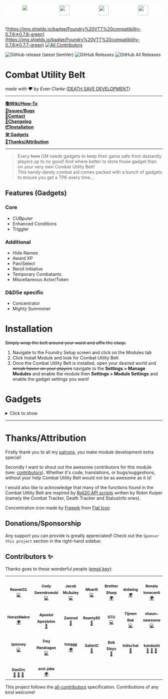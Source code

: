 <div id="death-save-social" style="height:36px; background:rgba(255, 255, 255, 0.7); display: flex;text-align:center; padding-top:2px">
<span style="flex:1;">
<a href="https://discord.gg/wwH7DQc" title="Discord"><img height="32" src="https://cdn.jsdelivr.net/npm/simple-icons@v4/icons/discord.svg"/></a></span>
<span style="flex:1">
<a href="https://twitter.com/death_save_dev" title="Twitter"><img height="32" width="32" src="https://cdn.jsdelivr.net/npm/simple-icons@v4/icons/twitter.svg" /></a></span>
<span style="flex:1">
<a href="https://twitch.tv/teamDEATHSAVE" title="Twitch"><img height="32" width="32" src="https://cdn.jsdelivr.net/npm/simple-icons@v4/icons/twitch.svg" /></a></span>
<span style="flex:1">
<a href="https://www.youtube.com/channel/UCxhr66d1sjfXU4SQ5MEqPvg" title="YouTube"><img height="32" width="32" src="https://cdn.jsdelivr.net/npm/simple-icons@v4/icons/youtube.svg" /></a></span>
</div><br/>

![https://img.shields.io/badge/Foundry%20VTT%20compatibility-0.7.6=>0.7.8-green](https://img.shields.io/badge/Foundry%20VTT%20compatibility-0.7.6=>0.7.7-green)<!-- ALL-CONTRIBUTORS-BADGE:START - Do not remove or modify this section -->
[![All Contributors](https://img.shields.io/badge/all_contributors-23-orange.svg?style=flat-square)](#contributors-)
<!-- ALL-CONTRIBUTORS-BADGE:END -->

![GitHub release (latest SemVer)](https://img.shields.io/github/v/release/death-save/combat-utility-belt) 
![GitHub Releases](https://img.shields.io/github/downloads/death-save/combat-utility-belt/latest/total) 
![GitHub All Releases](https://img.shields.io/github/downloads/death-save/combat-utility-belt/total?label=Downloads+total)  


# Combat Utility Belt
*made with ❤ by Evan Clarke* ([DEATH SAVE DEVELOPMENT](https://deathsave.dev))  


---
**[📚Wiki/How-To](https://github.com/death-save/combat-utility-belt/wiki)**    
**[🐛Issues/Bugs](https://github.com/death-save/combat-utility-belt/issues)**    
**[💬Contact](#death-save-social)**    
**[📜Changelog](https://github.com/death-save/combat-utility-belt/blob/master/CHANGELOG.md)**    
**[📦Installation](#installation)**    
**[🛠 Gadgets](#gadgets)**    
**[👏Thanks/Attribution](#thanksattribution)**

---
> Every ~~hero~~ GM needs gadgets to keep their game safe from dastardly players up to no good! And where better to store those gadget than on your very own Combat Utility Belt!    
This handy-dandy combat aid comes packed with a bunch of gadgets to ensure you get a TPK every time...
## Features (Gadgets)
### Core
* CUBputer
* Enhanced Conditions
* Triggler
### Additional
* Hide Names
* Award XP
* Pan/Select
* Reroll Initiative
* Temporary Combatants
* Miscellaneous Actor/Token
### D&D5e specific
* Concentrator
* Mighty Summoner


# Installation
~~Simply wrap the belt around your waist and affix the clasp.~~

1. Navigate to the Foundry Setup screen and click on the Modules tab
2. Click Install Module and look for Combat Utility Belt
3. Once the Combat Utility Belt is installed, open your desired world and ~~wreak havoc on your players~~ navigate to the **Settings > Manage Modules** and enable the module then **Settings > Module Settings** and enable the gadget settings you want!


# Gadgets
<details>
  <summary>Click to show</summary>
  
## Award XP
Provides an option to distribute XP to player-characters at the end of combat

## Concentrator
*(D&D5e only)*

![concentrator](https://github.com/death-save/media/blob/master/combat-utility-belt/concentrator.gif)

A DM is responsible for all sorts of things, but keeping track those pesky spell casters and their concentration is one more thing that you shouldn't have to worry about!

With this gadget, you can make sure that those *irritating* spellcasters are always checked whenever the concentrating status is applied. Now they'll be careful about getting hit by that goblin sneaking around!

## CUBputer
Although it's not technically a gadget, think of the CUBputer as the control room for your ~~evil~~ operation. Provides critical configuration options for CUB's gadgets.

## Enhanced Conditions

![enhanced-conditions](https://github.com/death-save/media/blob/master/combat-utility-belt/enhanced-conditions.gif)

It's not enough to *show* your players when their poisoned, you want to really drive it  home by linking the condition so they can wallow in misery as they fail their ability checks.

This gadget creates a dynamo-powered link between status effect icons and reference entries (Journal, Item, or compendium) with further info on that status effect.

### Condition Lab

The ideal place to concoct your ~~nefarious~~ heroic combination of status icons and condition names, as well as link Conditions to Active Effects.

*I like the Deadly STD one!*

## Hide Names

![hide-npc-names](https://github.com/death-save/media/blob/master/combat-utility-belt/hide-npc-names.gif)

Maybe you forgot that your NPC's name reveals a dark secret about their past, or maybe you forgot to give them a name.

Fret no more, for this gadget replaces NPC names with a replacement of your choice. Personally, I'm a fan of Melvin.


## Mighty Summoner
*(D&D5e only) Druid Circle of the Shepherd class feature support*    
Rolls additional dice for summoned creatures

## Miscellaneous Actor/Token Enhancements

### Quick Edit Token Resource from Combat Tracker
Easily edit your tracked token resource directly from the Combat Tracker

### Roll Hostile HP
Roll token HP when dropping on the scene

### Token Effect Icon Size
Select from a range of options to set the size of status effect icons on tokens

## Pan/Select
Pans the camera to and/or selects active combatants during combat

## Reroll Initiative

![reroll-initiative](https://github.com/death-save/media/blob/master/combat-utility-belt/reroll-initiative.gif)

The BBEG rolled a 2 for initiative? Not anymore! This gadget rerolls initiative for all combatants each round.

Glorious chaos!

## Temporary Combatants
Track lair actions, environmental effects and more as Temporary Combatants that last only as long as the current combat encounter!

## Triggler
Trigger the addition or removal of Conditions, and/or the execution of Macros based on changes to actor/token properties such as HP
</details>

---

# Thanks/Attribution
Firstly thank you to all my [patrons](https://patreon.com/deathsave), you make module development extra special!

Secondly I want to shout out the awesome contributors for this module (see: [contributors](#contributors-)). Whether it's code, translations, or bugs/suggestions, without your help Combat Utility Belt would not be as awesome as it is! 

I would also like to acknowledge that many of the functions found in the Combat Utility Belt are inspired by [Roll20 API scripts](https://github.com/RobinKuiper/Roll20APIScripts) written by Robin Kuiper (namely the Combat Tracker, Death Tracker and StatusInfo ones).

Concentration icon made by [Freepik](https://www.flaticon.com/authors/freepik) from [Flat Icon](www.flaticon.com)

## Donations/Sponsorship
Any support you can provide is greatly appreciated! Check out the `Sponsor this project` section in the right-hand sidebar.

## Contributors ✨

Thanks goes to these wonderful people ([emoji key](https://allcontributors.org/docs/en/emoji-key)):

<!-- ALL-CONTRIBUTORS-LIST:START - Do not remove or modify this section -->
<!-- prettier-ignore-start -->
<!-- markdownlint-disable -->
<table>
  <tr>
    <td align="center"><a href="https://github.com/Reaver01"><img src="https://avatars3.githubusercontent.com/u/1864450?v=4" width="100px;" alt=""/><br /><sub><b>Reaver01</b></sub></a><br /><a href="https://github.com/death-save/combat-utility-belt/commits?author=Reaver01" title="Code">💻</a></td>
    <td align="center"><a href="https://swendrowski.us"><img src="https://avatars1.githubusercontent.com/u/15639841?v=4" width="100px;" alt=""/><br /><sub><b>Cody Swendrowski</b></sub></a><br /><a href="https://github.com/death-save/combat-utility-belt/commits?author=cswendrowski" title="Code">💻</a></td>
    <td align="center"><a href="https://github.com/JacobMcAuley"><img src="https://avatars2.githubusercontent.com/u/12160735?v=4" width="100px;" alt=""/><br /><sub><b>Jacob McAuley</b></sub></a><br /><a href="https://github.com/death-save/combat-utility-belt/commits?author=JacobMcAuley" title="Code">💻</a></td>
    <td align="center"><a href="https://github.com/Moerill"><img src="https://avatars1.githubusercontent.com/u/26152015?v=4" width="100px;" alt=""/><br /><sub><b>Moerill</b></sub></a><br /><a href="https://github.com/death-save/combat-utility-belt/commits?author=Moerill" title="Code">💻</a></td>
    <td align="center"><a href="https://github.com/BrotherSharper"><img src="https://avatars3.githubusercontent.com/u/41280723?v=4" width="100px;" alt=""/><br /><sub><b>Brother Sharp</b></sub></a><br /><a href="#translation-BrotherSharper" title="Translation">🌍</a></td>
    <td align="center"><a href="https://github.com/drdwing"><img src="https://avatars1.githubusercontent.com/u/66671688?v=4" width="100px;" alt=""/><br /><sub><b>drdwing</b></sub></a><br /><a href="#translation-drdwing" title="Translation">🌍</a></td>
    <td align="center"><a href="https://github.com/rinnocenti"><img src="https://avatars3.githubusercontent.com/u/3178127?v=4" width="100px;" alt=""/><br /><sub><b>Renato Innocenti</b></sub></a><br /><a href="#translation-rinnocenti" title="Translation">🌍</a></td>
  </tr>
  <tr>
    <td align="center"><a href="https://github.com/HonzoNebro"><img src="https://avatars2.githubusercontent.com/u/5500663?v=4" width="100px;" alt=""/><br /><sub><b>HonzoNebro</b></sub></a><br /><a href="#translation-HonzoNebro" title="Translation">🌍</a></td>
    <td align="center"><a href="https://github.com/apoapostolov"><img src="https://avatars0.githubusercontent.com/u/4083812?v=4" width="100px;" alt=""/><br /><sub><b>Apostol Apostolov</b></sub></a><br /><a href="https://github.com/death-save/combat-utility-belt/issues?q=author%3Aapoapostolov" title="Bug reports">🐛</a></td>
    <td align="center"><a href="https://github.com/Zamrod"><img src="https://avatars1.githubusercontent.com/u/12570777?v=4" width="100px;" alt=""/><br /><sub><b>Zamrod</b></sub></a><br /><a href="https://github.com/death-save/combat-utility-belt/issues?q=author%3AZamrod" title="Bug reports">🐛</a></td>
    <td align="center"><a href="https://github.com/Rawrly85"><img src="https://avatars3.githubusercontent.com/u/53245027?v=4" width="100px;" alt=""/><br /><sub><b>Rawrly85</b></sub></a><br /><a href="https://github.com/death-save/combat-utility-belt/issues?q=author%3ARawrly85" title="Bug reports">🐛</a></td>
    <td align="center"><a href="http://stu.scot"><img src="https://avatars1.githubusercontent.com/u/6506599?v=4" width="100px;" alt=""/><br /><sub><b>STU</b></sub></a><br /><a href="https://github.com/death-save/combat-utility-belt/commits?author=grandseiken" title="Code">💻</a></td>
    <td align="center"><a href="https://github.com/MikauSchekzen"><img src="https://avatars0.githubusercontent.com/u/2879734?v=4" width="100px;" alt=""/><br /><sub><b>Tijmen Bok</b></sub></a><br /><a href="https://github.com/death-save/combat-utility-belt/commits?author=MikauSchekzen" title="Code">💻</a></td>
    <td align="center"><a href="https://github.com/shaun-newsome"><img src="https://avatars0.githubusercontent.com/u/7287194?v=4" width="100px;" alt=""/><br /><sub><b>shaun-newsome</b></sub></a><br /><a href="https://github.com/death-save/combat-utility-belt/commits?author=shaun-newsome" title="Code">💻</a></td>
  </tr>
  <tr>
    <td align="center"><a href="https://github.com/tposney"><img src="https://avatars2.githubusercontent.com/u/4486143?v=4" width="100px;" alt=""/><br /><sub><b>tposney</b></sub></a><br /><a href="https://github.com/death-save/combat-utility-belt/commits?author=tposney" title="Code">💻</a></td>
    <td align="center"><a href="https://github.com/tpendragon"><img src="https://avatars1.githubusercontent.com/u/2806645?v=4" width="100px;" alt=""/><br /><sub><b>Trey Pendragon</b></sub></a><br /><a href="https://github.com/death-save/combat-utility-belt/commits?author=tpendragon" title="Code">💻</a></td>
    <td align="center"><a href="https://github.com/hmqgg"><img src="https://avatars1.githubusercontent.com/u/36689909?v=4" width="100px;" alt=""/><br /><sub><b>hmqgg</b></sub></a><br /><a href="#translation-hmqgg" title="Translation">🌍</a></td>
    <td align="center"><a href="https://github.com/SalieriC"><img src="https://avatars1.githubusercontent.com/u/1230041?v=4" width="100px;" alt=""/><br /><sub><b>SalieriC</b></sub></a><br /><a href="https://github.com/death-save/combat-utility-belt/issues?q=author%3ASalieriC" title="Bug reports">🐛</a></td>
    <td align="center"><a href="http://sleys.net/blog"><img src="https://avatars2.githubusercontent.com/u/105347?v=4" width="100px;" alt=""/><br /><sub><b>Bob Sleys</b></sub></a><br /><a href="https://github.com/death-save/combat-utility-belt/issues?q=author%3Absleys" title="Bug reports">🐛</a></td>
    <td align="center"><a href="https://github.com/trdischat"><img src="https://avatars1.githubusercontent.com/u/52774325?v=4" width="100px;" alt=""/><br /><sub><b>trdischat</b></sub></a><br /><a href="#ideas-trdischat" title="Ideas, Planning, & Feedback">🤔</a></td>
    <td align="center"><a href="https://github.com/kandashi"><img src="https://avatars2.githubusercontent.com/u/1347785?v=4" width="100px;" alt=""/><br /><sub><b>kandashi</b></sub></a><br /><a href="#ideas-kandashi" title="Ideas, Planning, & Feedback">🤔</a> <a href="https://github.com/death-save/combat-utility-belt/issues?q=author%3Akandashi" title="Bug reports">🐛</a> <a href="#question-kandashi" title="Answering Questions">💬</a></td>
  </tr>
  <tr>
    <td align="center"><a href="https://github.com/DanOrc"><img src="https://avatars1.githubusercontent.com/u/9914380?v=4" width="100px;" alt=""/><br /><sub><b>DanOrc</b></sub></a><br /><a href="#ideas-DanOrc" title="Ideas, Planning, & Feedback">🤔</a> <a href="https://github.com/death-save/combat-utility-belt/issues?q=author%3ADanOrc" title="Bug reports">🐛</a> <a href="#question-DanOrc" title="Answering Questions">💬</a></td>
    <td align="center"><a href="https://github.com/acd-jake"><img src="https://avatars1.githubusercontent.com/u/67855941?v=4" width="100px;" alt=""/><br /><sub><b>acd-jake</b></sub></a><br /><a href="#translation-acd-jake" title="Translation">🌍</a></td>
  </tr>
</table>

<!-- markdownlint-enable -->
<!-- prettier-ignore-end -->
<!-- ALL-CONTRIBUTORS-LIST:END -->

This project follows the [all-contributors](https://github.com/all-contributors/all-contributors) specification. Contributions of any kind welcome!

